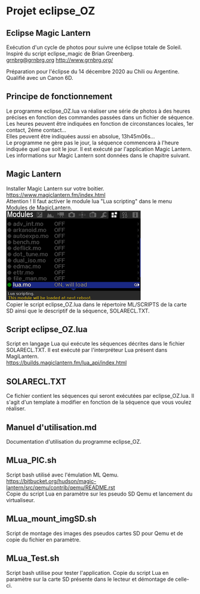 # Projet eclipse_OZ

## Eclipse Magic Lantern  

Exécution d'un cycle de photos pour suivre une éclipse totale de Soleil.  
Inspiré du script eclipse_magic de Brian Greenberg.  
grnbrg@grnbrg.org http://www.grnbrg.org/

Préparation pour l'éclipse du 14 décembre 2020 au Chili ou Argentine.  
Qualifié avec un Canon 6D.  

## Principe de fonctionnement

Le programme eclipse_OZ.lua va réaliser une série de photos à des heures précises en fonction des commandes passées dans un fichier de séquence.  
Les heures peuvent être indiquées en fonction de circonstances locales, 1er contact, 2éme contact...  
Elles peuvent être indiquées aussi en absolue, 13h45m06s...  
Le programme ne gère pas le jour, la séquence commencera à l'heure indiquée quel que soit le jour.
Il est exécuté par l'application Magic Lantern. Les informations sur Magic Lantern sont données dans le chapitre suivant.

## Magic Lantern

Installer Magic Lantern sur votre boitier.  
<https://www.magiclantern.fm/index.html>  
Attention ! Il faut activer le module lua  "Lua scripting" dans le menu Modules de MagicLantern.  
![Menu Modules](./images/Modules.png)  
Copier le script eclipse_OZ.lua dans le répertoire ML/SCRIPTS de la carte SD ainsi que le descriptif de la séquence, SOLARECL.TXT.

## Script eclipse_OZ.lua

Script en langage Lua qui exécute les séquences décrites dans le fichier SOLARECL.TXT.
Il est exécuté par l'interpréteur Lua présent dans MagiLantern.  
<https://builds.magiclantern.fm/lua_api/index.html>

## SOLARECL.TXT

Ce fichier contient les séquences qui seront exécutées par eclipse_OZ.lua.
Il s'agit d'un template à modifier en fonction de la séquence que vous voulez réaliser.

## Manuel d'utilisation.md

Documentation d'utilisation du programme eclipse_OZ.

## MLua_PIC.sh

Script bash utilisé avec l'émulation ML Qemu.  
https://bitbucket.org/hudson/magic-lantern/src/qemu/contrib/qemu/README.rst  
Copie du script Lua en paramètre sur les pseudo SD Qemu et lancement du virtualiseur.

## MLua_mount_imgSD.sh

Script de montage des images des pseudos cartes SD pour Qemu et de copie du fichier en paramètre.

## MLua_Test.sh

Script bash utilise pour tester l'application.
Copie du script Lua en paramètre sur la carte SD présente dans le lecteur et démontage de celle-ci.
